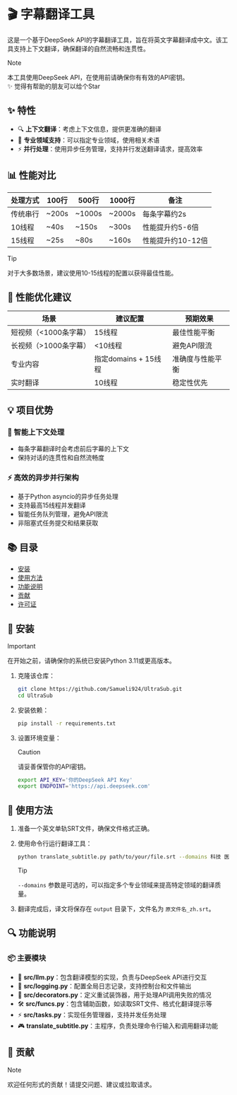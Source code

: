 # 🎬 字幕翻译工具

这是一个基于DeepSeek API的字幕翻译工具，旨在将英文字幕翻译成中文。该工具支持上下文翻译，确保翻译的自然流畅和连贯性。

> [!NOTE]
> 本工具使用DeepSeek API，在使用前请确保你有有效的API密钥。  
> ✨ 觉得有帮助的朋友可以给个Star

## ✨ 特性

- 🔍 **上下文翻译**：考虑上下文信息，提供更准确的翻译
- 🎯 **专业领域支持**：可以指定专业领域，使用相关术语
- ⚡ **并行处理**：使用异步任务管理，支持并行发送翻译请求，提高效率

## 📊 性能对比

| 处理方式 | 100行 | 500行 | 1000行 | 备注 |
|---------|-----------|-----------|------------|------|
| 传统串行 | ~200s | ~1000s | ~2000s | 每条字幕约2s |
| 10线程 | ~40s | ~150s | ~300s | 性能提升约5-6倍 |
| 15线程 | ~25s | ~80s | ~160s | 性能提升约10-12倍 |

> [!TIP]
> 对于大多数场景，建议使用10-15线程的配置以获得最佳性能。

## 🚀 性能优化建议

| 场景 | 建议配置 | 预期效果 |
|------|---------|----------|
| 短视频（<1000条字幕）| 15线程 | 最佳性能平衡 |
| 长视频（>1000条字幕）| <10线程 | 避免API限流 |
| 专业内容 | 指定domains + 15线程 | 准确度与性能平衡 |
| 实时翻译 | 10线程 | 稳定性优先 |

## 💡 项目优势

### 🎯 智能上下文处理
- 每条字幕翻译时会考虑前后字幕的上下文
- 保持对话的连贯性和自然流畅度

### ⚡ 高效的异步并行架构
- 基于Python asyncio的异步任务处理
- 支持最高15线程并发翻译
- 智能任务队列管理，避免API限流
- 非阻塞式任务提交和结果获取

## 📚 目录

- [安装](#安装)
- [使用方法](#使用方法)
- [功能说明](#功能说明)
- [贡献](#贡献)
- [许可证](#许可证)

## 🔧 安装

> [!IMPORTANT]
> 在开始之前，请确保你的系统已安装Python 3.11或更高版本。

1. 克隆该仓库：

   ```bash
   git clone https://github.com/Samueli924/UltraSub.git
   cd UltraSub
   ```

2. 安装依赖：

   ```bash
   pip install -r requirements.txt
   ```

3. 设置环境变量：

   > [!CAUTION]
   > 请妥善保管你的API密钥。

   ```bash
   export API_KEY='你的DeepSeek API Key'
   export ENDPOINT='https://api.deepseek.com'
   ```

## 🚀 使用方法

1. 准备一个英文单轨SRT文件，确保文件格式正确。
2. 使用命令行运行翻译工具：

   ```bash
   python translate_subtitle.py path/to/your/file.srt --domains 科技 医疗 XX
   ```

   > [!TIP]
   > `--domains` 参数是可选的，可以指定多个专业领域来提高特定领域的翻译质量。

3. 翻译完成后，译文将保存在 `output` 目录下，文件名为 `原文件名_zh.srt`。

## 🔍 功能说明

### 📦 主要模块

- 🤖 **src/llm.py**：包含翻译模型的实现，负责与DeepSeek API进行交互
- 📝 **src/logging.py**：配置全局日志记录，支持控制台和文件输出
- 🔄 **src/decorators.py**：定义重试装饰器，用于处理API调用失败的情况
- 🛠️ **src/funcs.py**：包含辅助函数，如读取SRT文件、格式化翻译提示等
- ⚡ **src/tasks.py**：实现任务管理器，支持并发任务处理
- 🎮 **translate_subtitle.py**：主程序，负责处理命令行输入和调用翻译功能

## 👥 贡献

> [!NOTE]
> 欢迎任何形式的贡献！请提交问题、建议或拉取请求。
